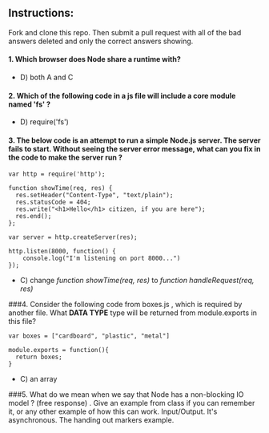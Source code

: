 ## Instructions:
Fork and clone this repo.  Then submit a pull request with all of the bad answers deleted and only the correct answers showing.

#### 1.  Which browser does Node share a runtime with?
* D) both A and C

#### 2.  Which of the following code in a js file will include a core module named 'fs' ?   
* D) require('fs')

#### 3.  The below code is an attempt to run a simple Node.js server. The server fails to start. Without seeing the server error message, what can you fix in the code to make the server run ?

```
var http = require('http');

function showTime(req, res) {
  res.setHeader("Content-Type", "text/plain");
  res.statusCode = 404;
  res.write("<h1>Hello</h1> citizen, if you are here");
  res.end();
};

var server = http.createServer(res);

http.listen(8000, function() {
	console.log("I'm listening on port 8000...")
});

```

* C) change *function showTime(req, res)* to *function handleRequest(req, res)*

###4. Consider the following code from boxes.js , which is required by another file.  What **DATA TYPE** type will be returned from module.exports in this file?
```
var boxes = ["cardboard", "plastic", "metal"]

module.exports = function(){
  return boxes;
}

```

* C) an array

###5. What do we mean when we say that Node has a non-blocking IO model ?  (free response) . Give an example from class if you can remember it, or any other example of how this can work.
Input/Output.  It's asynchronous.  The handing out markers example.
